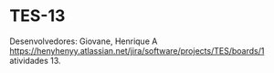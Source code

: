 # TES-13
Desenvolvedores: Giovane, Henrique A                                      
https://henyhenyy.atlassian.net/jira/software/projects/TES/boards/1 atividades 13.
